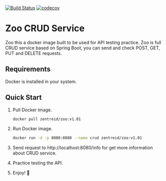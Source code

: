 [![Build Status](https://travis-ci.org/Deniszen/zoo.svg?branch=master)](https://travis-ci.org/Deniszen/zoo)
[![codecov](https://codecov.io/gh/Deniszen/zoo/branch/master/graph/badge.svg)](https://codecov.io/gh/Deniszen/zoo)
# Zoo CRUD Service

Zoo this a docker image built to be used for API testing practice.
Zoo is full CRUD service based on Spring Boot, you can send and check POST, GET, PUT and DELETE requests.

Requirements
------------
Docker is installed in your system.

Quick Start
------------
1. Pull Docker image.
    ```bash 
    docker pull zentreid/zoo:v1.01
    ```

2. Run Docker image.
    ```bash
    docker run -d -p 8080:8080 --name crud zentreid/zoo:v1.01
    ```

3. Send request to http://localhost:8080/info for get more information about CRUD service.

4. Practice testing the API.

5. Enjoy! :blue_heart:
